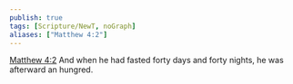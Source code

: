 ```yaml
---
publish: true
tags: [Scripture/NewT, noGraph]
aliases: ["Matthew 4:2"]
---
```

[Matthew 4:2](https://churchofjesuschrist.org/study/scriptures/nt/matt/4?lang=eng&id=p2#p2) And when he had fasted forty days and forty nights, he was afterward an hungred.
